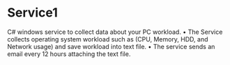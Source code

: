 # Service1
C# windows service to collect data about your PC workload.
• The Service collects operating system workload such as (CPU, Memory, HDD, and
Network usage) and save workload into text file.
• The service sends an email every 12 hours attaching the text file.

